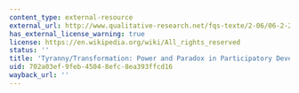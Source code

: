 ```yaml
---
content_type: external-resource
external_url: http://www.qualitative-research.net/fqs-texte/2-06/06-2-22-e.htm
has_external_license_warning: true
license: https://en.wikipedia.org/wiki/All_rights_reserved
status: ''
title: 'Tyranny/Transformation: Power and Paradox in Participatory Development'
uid: 702a03ef-9feb-4504-8efc-8ea393ffcd16
wayback_url: ''
---
```

